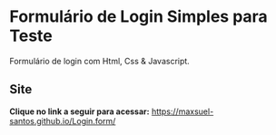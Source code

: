# Formulário de Login Simples para Teste

Formulário de login com Html, Css & Javascript.

## Site

**Clique no link a seguir para acessar:** https://maxsuel-santos.github.io/Login.form/